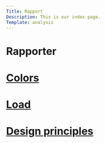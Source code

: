 ```yaml
---
Title: Rapport
Description: This is our index page.
Template: analysis
---
```


<h1> Rapporter </h1>
<div class="link-color">
    <h1><a href="%base_url%?analysis/01_colors">Colors</a></h1>
</div>

<div class="link-load">
    <h1><a href="%base_url%?analysis/02_load">Load</a></h1>
</div>

<div class="link-design-principles">
     <h1><a href="%base_url%?analysis/03_design_principles">Design principles</a></h1>
</div>
